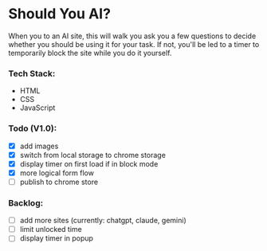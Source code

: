 # Should You AI?
When you to an AI site, this will walk you ask you a few questions to decide whether you should be using it for your task.
If not, you'll be led to a timer to temporarily block the site while you do it yourself.

### Tech Stack:
- HTML
- CSS
- JavaScript

### Todo (V1.0):
- [x] add images
- [x] switch from local storage to chrome storage
- [x] display timer on first load if in block mode
- [x] more logical form flow
- [ ] publish to chrome store

### Backlog: 
- [ ] add more sites (currently: chatgpt, claude, gemini)
- [ ] limit unlocked time
- [ ] display timer in popup